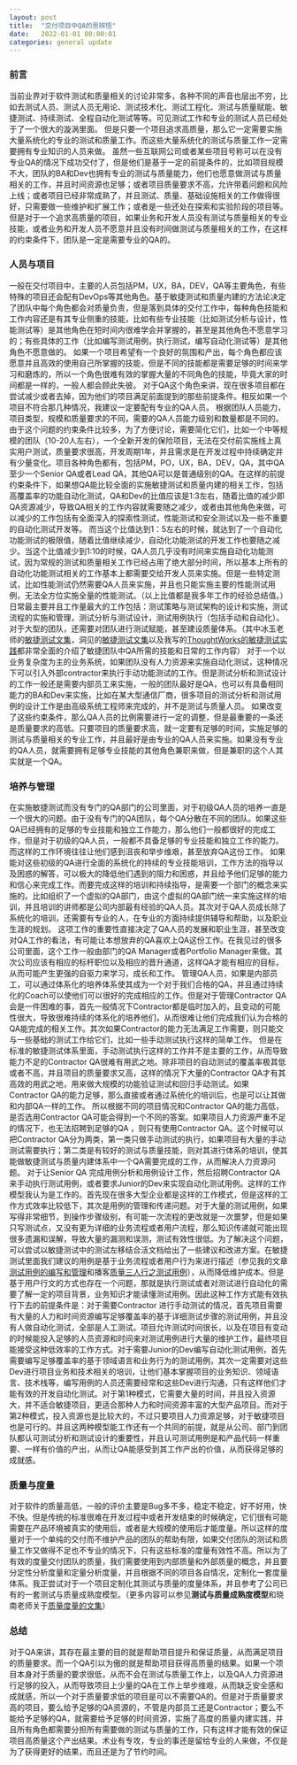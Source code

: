 ```yaml
---
layout: post
title:  "交付项目中QA的思辨悟"
date:   2022-01-01 00:00:01
categories: general update
---
```


### 前言

当前业界对于软件测试和质量相关的讨论非常多，各种不同的声音也层出不穷，比如去测试人员、测试人员无用论、测试技术化、测试工程化、测试与质量赋能、敏捷测试、持续测试、全程自动化测试等等。可见测试工作和专业的测试人员已经处于了一个很大的漩涡里面。
但是只要一个项目追求高质量，那么它一定需要实施大量系统化的专业的测试和质量工作。而这些大量系统化的测试与质量工作一定需要拥有专业知识的人员来做。
虽然一些互联网公司或者某些项目号称可以在没有专业QA的情况下成功交付了，但是他们是基于一定的前提条件的，比如项目规模不大，团队的BA和Dev也拥有专业的测试与质量能力，他们也愿意做测试与质量相关的工作，并且时间资源也足够；或者项目质量要求不高，允许带着问题和风险上线；或者项目已经非常成熟了，并且测试、质量、基础设施相关的工作做得很好，只需要做一些维护和扩展工作；或者是一些还处在探索和实验阶段的项目等。
但是对于一个追求高质量的项目，如果业务和开发人员没有测试与质量相关的专业技能，或者业务和开发人员不愿意并且没有时间做测试与质量相关的工作，在这样的约束条件下，团队是一定是需要专业的QA的。 

### 人员与项目

一般在交付项目中，主要的人员包括PM，UX，BA，DEV，QA等主要角色，有些特殊的项目还会配有DevOps等其他角色。基于敏捷测试和质量内建的方法论决定了团队中每个角色都会对质量负责，但是落到具体的交付工作中，每种角色技能和工作内容还是有其专业侧重的技能，比如有些专业技能（比如测试分析与设计，性能测试等）是其他角色在短时间内很难学会并掌握的，甚至是其他角色不愿意学习的；有些具体的工作（比如编写测试用例，执行测试，编写自动化测试等）是其他角色不愿意做的。
如果一个项目希望有一个良好的氛围和产出，每个角色都应该愿意并且高效的使用自己所掌握的技能，但是不同的技能都是需要足够的时间来学习和磨炼的，所以一个角色很难有效的掌握大量的不同角色的技能，毕竟大家的时间都是一样的，一般人都会顾此失彼。
对于QA这个角色来讲，现在很多项目都在尝试减少或者去掉，因为他们的项目满足前面提到的那些前提条件。相反如果一个项目不符合那几种情况，我建议一定要配有专业的QA人员。
根据团队人员能力，项目类型，规模和质量要求的不同，需要的QA人员能力级别和数量都是不同的。由于这个问题的约束条件比较多，为了方便讨论，需要简化它们，比如一个中等规模的团队（10-20人左右），一个全新开发的保险项目，无法在交付前实施线上真实用户测试，质量要求很高，开发周期1年，并且需求是在开发过程中持续确定并有少量变化。项目各种角色都有，包括PM，PO，UX，BA，DEV，QA，其中QA至少一个Senior QA或者Lead QA，其他QA可以是普通级别的QA。在这样的前提约束条件下，如果想QA能比较全面的实施敏捷测试和质量内建的相关工作，包括高覆盖率的功能自动化测试，QA和Dev的比值应该是1:3左右，随着比值的减少即QA资源减少，导致QA相关的工作内容就需要随之减少，或者由其他角色来做，可以减少的工作包括有全面深入的探索性测试，性能测试和安全测试以及一些不重要的自动化测试开发等。
而当这个比值达到1：5左右的时候，就达到了一个自动化功能测试的极限值，随着比值继续减少，自动化功能测试的开发工作也要随之减少。当这个比值减少到1:10的时候，QA人员几乎没有时间来实施自动化功能测试，因为常规的测试和质量相关工作已经占用了绝大部分时间，所以基本上所有的自动化功能测试相关的工作基本上都需要交给开发人员来实施。但是一些特定测试，比如性能测试仍然需要QA人员来实施，并且也只能实施主要的性能测试用例，无法全方位实施全量的性能测试。（以上比值都是我多年工作的经验总结值。）
日常最主要并且工作量最大的工作包括：测试策略与测试架构的设计和实施，测试流程的实施和管理，测试分析与测试设计，测试用例执行（包括手动和自动化）。对于大型的团队，还需要对团队进行测试赋能，甚至建设质量体系。（其中冰玉老师的[敏捷测试文集](https://www.bylinzi.com/category/agile/agile-testing/)，洞见的[敏捷测试文集](https://insights.thoughtworks.cn/?s=敏捷测试)以及我写的[ThoughtWorks的敏捷测试实践](http://liuranthinking.com/general/update/2019/10/01/我的敏捷测试实践.html)都非常全面的介绍了敏捷团队中QA所需的技能和日常的工作内容）
对于一个以业务复杂度为主的业务系统，如果团队没有人力资源来实施自动化测试，这种情况下可以引入外部contractor来执行手动功能测试的工作。但是测试分析和测试设计的工作一般还是需要内部员工来实施，一般的团队最好是QA，也可以有具备相同能力的BA和Dev来实施，比如在某大型通信厂商，很多项目的测试分析和测试用例的设计工作是由高级系统工程师来完成的，并不是测试与质量人员。
如果改变了这些约束条件，那么QA人员的比例需要进行一定的调整，但是最重要的一条还是质量要求的高低。只要项目的质量要求高，就一定要有足够的时间，实施足够的测试与质量相关的专业工作，并且最好是由专业的QA人员来实施。如果没有专业的QA人员，就需要拥有足够专业技能的其他角色兼职来做，但是兼职的这个人其实就是一个QA。

### 培养与管理

在实施敏捷测试而没有专门的QA部门的公司里面，对于初级QA人员的培养一直是一个很大的问题。由于没有专门的QA团队，每个QA分散在不同的团队。如果这些QA已经拥有的足够的专业技能和独立工作能力，那么他们一般都很好的完成工作，但是对于初级的QA人员，一般都不具备足够的专业技能和独立工作的能力。而这样的工作环境往往让他们感到沮丧和举步维艰，甚至放弃QA这份工作。
如果能对这些初级的QA进行全面的系统化的持续的专业技能培训，工作方法的指导以及困惑的解答，可以极大的降低他们遇到的阻力和困惑，并且给予他们足够的能力和信心来完成工作。而要完成这样的培训和持续指导，是需要一个部门的概念来实施的。比如组织了一个虚拟的QA部门，由这个虚拟的QA部门统一来实施这样的培训，并且培训的讲师都是公司内部最有经验的QA人员。其次对于QA人员成长除了系统化的培训，还需要有专业的人，在专业的方面持续提供辅导和帮助，以及职业生涯的规划。
这项工作的重要性直接决定了QA人员的发展和职业生涯，甚至改变对QA工作的看法，有可能让本想放弃的QA喜欢上QA这份工作。在我见过的很多公司里面，这个工作一般由部门的QA Manager或者Portfolio Manager来做。其次公司应该有相应的标杆职位以及相应的晋升通道，这样QA才能有相应的目标，从而可能产生更强的自驱力来学习，成长和工作。
管理QA人员，如果是内部员工，可以通过体系化的培养体系使其成为一个对于我们合格的QA，并且通过持续化的Coach可以使他们可以很好的完成相应的工作。但是对于管理Contractor QA会是一件困难的事，首先一般情况下Contractor都是临时加入的，且变动的可能性很大，导致很难持续的体系化的培养他们，从而很难让他们完成我们认为合格的QA能完成的相关工作。其次如果Contractor的能力无法满足工作需要，则只能交与一些基础的测试工作给它们，比如一些手动测试执行这样的简单工作。
但是在标准的敏捷测试体系里面，手动测试执行这样的工作并不是主要的工作，从而导致能力不足的Contractor QA很难有用武之地。除非项目的自动测试的覆盖率极其低或者不高，并且项目的质量要求又高，这样的情况下大量的Contractor QA才有其高效的用武之地，用来做大规模的功能验证测试和回归手动测试。如果Contractor QA的能力足够，那么直接或者通过系统化的培训后，也是可以让其做和内部QA一样的工作。
所以根据不同的项目情况和Contractor QA的能力高低，是否选用Contractor QA可能会得到一个不同的答案。如果项目人力资源严重不足的情况下，也无法招聘到足够的QA ，则只有使用Contractor QA。这个时候可以把Contractor QA分为两类，第一类只做手动测试的执行，如果项目有大量的手动测试需要执行；第二类是有较好的测试与质量技能，则对其进行体系的培训，使其能做敏捷测试与质量内建体系中一个QA需要完成的工作，从而解决人力资源问题。
对于让Senior QA 完成用例分析和用例设计工作，然后招聘Contractor QA来手动执行测试用例，或者要求Junior的Dev来实现自动化测试用例。这样的工作模型我认为是工作的。首先现在很多大型企业都是这样的工作模式，但是这样的工作方式效率比较低下，其次是用例的管理和传递问题。对于大量的测试用例，如果写得非常细节，到操作步骤级别，有可能一次流程的更改就是一次噩梦，但是如果只写测试点，又没有更为详细的业务流程或者用户流程，那么知识传递就可能出现很多遗漏和误解，导致大量的漏测和误测，测试有效性很低。为了解决这个问题，可以尝试以敏捷测试中的测试左移结合活文档给出了一些建议和改进方案。在敏捷测试里面我们建议的用例是基于业务流程或者用户行为来进行描述（参见我的文章[测试用例的编写和管理](http://liuranthinking.com/general/update/2020/11/05/TestCaseAnalysisDesignManagement.html)和播客[质量三人行之测试用例](http://xima.tv/1_peLTsq?_sonic=0)），从而降低维护成本。但是基于用户行文的方式也存在一个问题，那就是执行测试或者对测试进行自动化的需要了解一定的项目背景，业务知识才能读懂测试用例。因此这种工作方式能有效执行下去的前提条件是：对于需要Contractor 进行手动测试的情况，首先项目需要有大量的人力和时间资源编写足够覆盖率的基于详细测试步骤的测试用例，并且没有人做自动化测试，全部是人工测试。项目允许测试时间很长，以及在项目有变动的时候能投入足够的人员资源和时间来对测试用例进行大量的维护工作，最终项目能接受这种低效率的工作方式。对于需要Junior的Dev编写自动化测试用例，首先需要编写足够覆盖率的基于领域语言和业务行为的测试用例，其次一定需要对这些Dev进行项目业务和技术相关的培训，让他们基本掌握项目的业务知识、领域语言、技术栈等，编写用例的人员还需要经常和这些Dev进行沟通，只有这样他们才能有效的开发自动化测试。对于第1种模式，它需要大量的时间，并且投入资源大，并不适合敏捷项目，更适合那种人力和时间资源丰富的大型产品项目。而对于第2种模式，投入资源也是比较大的，不过只要项目人力资源足够，对于敏捷项目也是可行的。并且这两种模型能工作还有一个共同的前提，就是从公司、部门到团队都认可测试分析和测试设计的重要性，并且认可测试用例是和产品代码一样重要、一样有价值的产出，从而让QA能感受到其工作产出的价值，从而获得足够的成就感。

### 质量与度量

对于软件的质量高低，一般的评价主要是Bug多不多，稳定不稳定，好不好用，快不快。但是传统的标准很难在开发过程中或者开发结束的时候确定，它们很有可能需要在产品环境被真实的使用后，或者是大规模的使用后才能度量。所以这样的度量对于一个单纯的交付而不维护产品的团队的帮助有限，如果交付团队的测试和质量工作又做得不足也不专业的情况下，只有这些标准的度量有效性不高。所以为了有效的度量交付团队的质量，我们需要使用到内部质量和外部质量的概念，并且要分定性分析度量和定量分析度量，并且根据不同的项目各自情况，定制化一套度量体系。我正尝试对于一个项目定制化其测试与质量的度量体系，并且参考了公司已有的一套测试与质量成熟度模型。（更多内容可以参见**测试与质量成熟度模型**和晓南老师关于[质量度量的文集](https://qualityfocus.club/index)）
### 总结

对于QA来讲，其存在最主要的目的就是帮助项目提升和保证质量，从而满足项目的质量要求。而一个QA引以为傲的就是帮助项目获得高质量的结果。如果一个项目本身对于质量的要求很低，从而不会在测试与质量工作上，以及QA人力资源进行足够的投入，从而导致项目上少量的QA在工作上举步维艰，从而缺乏安全感和成就感，所以一个对于质量要求低的项目是可以不需要QA的。但是对于质量要求高的项目，要么给予足够的QA资源的，不管是内部员工还是Contractor；要么不能给予足够的QA，就需要给予足够的时间资源，实施了高度的质量内建实践，并且所有角色都需要分担所有需要做的测试与质量的工作，只有这样才能有效的保证项目高质量这个产出结果。术业有专攻，专业的事还是留给专业的人来做，不仅是为了获得更好的结果，而且还是为了节约时间。